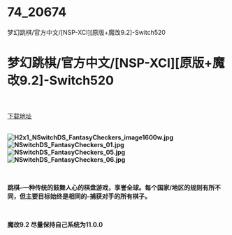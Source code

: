 # 74_20674
梦幻跳棋/官方中文/[NSP-XCI][原版+魔改9.2]-Switch520
# 梦幻跳棋/官方中文/[NSP-XCI][原版+魔改9.2]-Switch520
 <br/></br>
[下载地址](https://www.switch520.cc/article/20674 "下载地址")
<br/></br>

<p><strong><img title="H2x1_NSwitchDS_FantasyCheckers_image1600w.jpg" src="https://www.switch520.cc/muke_img/2021_07_27_83f8a4158ccb9.jpg" alt="H2x1_NSwitchDS_FantasyCheckers_image1600w.jpg"></strong><br>
<strong><img title="NSwitchDS_FantasyCheckers_01.jpg" src="https://www.switch520.cc/muke_img/2021_07_27_079cd0072474c.jpg" alt="NSwitchDS_FantasyCheckers_01.jpg"></strong><br>
<strong><img title="NSwitchDS_FantasyCheckers_05.jpg" src="https://www.switch520.cc/muke_img/2021_07_27_bfeea271795a4.jpg" alt="NSwitchDS_FantasyCheckers_05.jpg"></strong><br>
<strong><img title="NSwitchDS_FantasyCheckers_06.jpg" src="https://www.switch520.cc/muke_img/2021_07_27_f18c2eceae841.jpg" alt="NSwitchDS_FantasyCheckers_06.jpg">&nbsp;</strong></p>
<p>&nbsp;</p>
<p><strong>跳棋–一种传统的鼓舞人心的棋盘游戏，享誉全球。每个国家/地区的规则有所不同，但主要目标始终是相同的-捕获对手的所有棋子。</strong></p>
<p>&nbsp;</p>
<p><strong>魔改9.2 尽量保持自己系统为11.0.0</strong></p>
